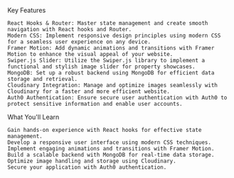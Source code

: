 Key Features

    React Hooks & Router: Master state management and create smooth navigation with React hooks and Router.
    Modern CSS: Implement responsive design principles using modern CSS for a seamless user experience on any device.
    Framer Motion: Add dynamic animations and transitions with Framer Motion to enhance the visual appeal of your website.
    Swiper.js Slider: Utilize the Swiper.js library to implement a functional and stylish image slider for property showcases.
    MongoDB: Set up a robust backend using MongoDB for efficient data storage and retrieval.
    Cloudinary Integration: Manage and optimize images seamlessly with Cloudinary for a faster and more efficient website.
    Auth0 Authentication: Ensure secure user authentication with Auth0 to protect sensitive information and enable user accounts.

What You'll Learn

    Gain hands-on experience with React hooks for effective state management.
    Develop a responsive user interface using modern CSS techniques.
    Implement engaging animations and transitions with Framer Motion.
    Build a scalable backend with MongoDB for real-time data storage.
    Optimize image handling and storage using Cloudinary.
    Secure your application with Auth0 authentication.
